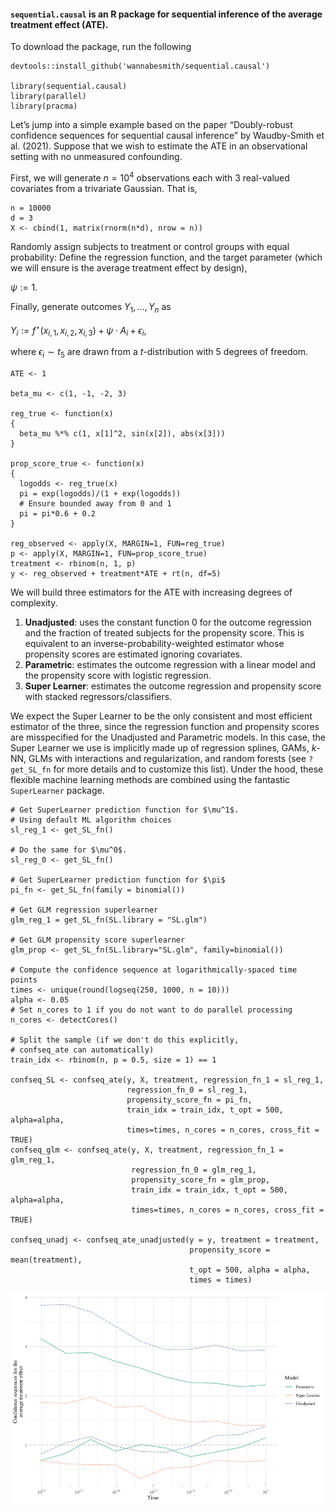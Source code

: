 #### `sequential.causal` is an R package for sequential inference of the average treatment effect (ATE).

To download the package, run the following

    devtools::install_github('wannabesmith/sequential.causal')

    library(sequential.causal)
    library(parallel)
    library(pracma)

Let’s jump into a simple example based on the paper “Doubly-robust
confidence sequences for sequential causal inference” by Waudby-Smith et
al. (2021). Suppose that we wish to estimate the ATE in an observational
setting with no unmeasured confounding.

First, we will generate *n* = 10<sup>4</sup> observations each with 3
real-valued covariates from a trivariate Gaussian. That is,

    n = 10000
    d = 3
    X <- cbind(1, matrix(rnorm(n*d), nrow = n))

Randomly assign subjects to treatment or control groups with equal
probability: Define the regression function, and the target parameter
(which we will ensure is the average treatment effect by design),

*ψ* := 1.

Finally, generate outcomes *Y*<sub>1</sub>, …, *Y*<sub>*n*</sub> as

*Y*<sub>*i*</sub> := *f*<sup>⋆</sup>(*x*<sub>*i*, 1</sub>, *x*<sub>*i*, 2</sub>, *x*<sub>*i*, 3</sub>) + *ψ* ⋅ *A*<sub>*i*</sub> + *ϵ*<sub>*i*</sub>,

where *ϵ*<sub>*i*</sub> ∼ *t*<sub>5</sub> are drawn from a
*t*-distribution with 5 degrees of freedom.

    ATE <- 1

    beta_mu <- c(1, -1, -2, 3)

    reg_true <- function(x)
    {
      beta_mu %*% c(1, x[1]^2, sin(x[2]), abs(x[3]))
    }

    prop_score_true <- function(x)
    {
      logodds <- reg_true(x)
      pi = exp(logodds)/(1 + exp(logodds))
      # Ensure bounded away from 0 and 1
      pi = pi*0.6 + 0.2
    }

    reg_observed <- apply(X, MARGIN=1, FUN=reg_true)
    p <- apply(X, MARGIN=1, FUN=prop_score_true)
    treatment <- rbinom(n, 1, p)
    y <- reg_observed + treatment*ATE + rt(n, df=5)

We will build three estimators for the ATE with increasing degrees of
complexity.

1.  **Unadjusted**: uses the constant function 0 for the outcome
    regression and the fraction of treated subjects for the propensity
    score. This is equivalent to an inverse-probability-weighted
    estimator whose propensity scores are estimated ignoring covariates.
2.  **Parametric**: estimates the outcome regression with a linear model
    and the propensity score with logistic regression.
3.  **Super Learner**: estimates the outcome regression and propensity
    score with stacked regressors/classifiers.

We expect the Super Learner to be the only consistent and most efficient
estimator of the three, since the regression function and propensity
scores are misspecified for the Unadjusted and Parametric models. In
this case, the Super Learner we use is implicitly made up of regression
splines, GAMs, *k*-NN, GLMs with interactions and regularization, and
random forests (see `?get_SL_fn` for more details and to customize this
list). Under the hood, these flexible machine learning methods are
combined using the fantastic `SuperLearner` package.

    # Get SuperLearner prediction function for $\mu^1$.
    # Using default ML algorithm choices
    sl_reg_1 <- get_SL_fn()

    # Do the same for $\mu^0$.
    sl_reg_0 <- get_SL_fn()

    # Get SuperLearner prediction function for $\pi$
    pi_fn <- get_SL_fn(family = binomial())

    # Get GLM regression superlearner
    glm_reg_1 = get_SL_fn(SL.library = "SL.glm")

    # Get GLM propensity score superlearner
    glm_prop <- get_SL_fn(SL.library="SL.glm", family=binomial())

    # Compute the confidence sequence at logarithmically-spaced time points
    times <- unique(round(logseq(250, 1000, n = 10)))
    alpha <- 0.05
    # Set n_cores to 1 if you do not want to do parallel processing
    n_cores <- detectCores()

    # Split the sample (if we don't do this explicitly,
    # confseq_ate can automatically)
    train_idx <- rbinom(n, p = 0.5, size = 1) == 1

    confseq_SL <- confseq_ate(y, X, treatment, regression_fn_1 = sl_reg_1,
                              regression_fn_0 = sl_reg_1,
                              propensity_score_fn = pi_fn,
                              train_idx = train_idx, t_opt = 500, alpha=alpha,
                              times=times, n_cores = n_cores, cross_fit = TRUE)
    confseq_glm <- confseq_ate(y, X, treatment, regression_fn_1 = glm_reg_1,
                               regression_fn_0 = glm_reg_1,
                               propensity_score_fn = glm_prop,
                               train_idx = train_idx, t_opt = 500, alpha=alpha,
                               times=times, n_cores = n_cores, cross_fit = TRUE)

    confseq_unadj <- confseq_ate_unadjusted(y = y, treatment = treatment,
                                            propensity_score = mean(treatment),
                                            t_opt = 500, alpha = alpha,
                                            times = times)

![](Guide_to_sequential_causal_files/figure-markdown_strict/unnamed-chunk-6-1.png)
